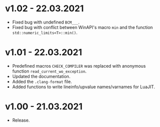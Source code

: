 # v1.02 - 22.03.2021
- Fixed bug with undefined `BCM___`.
- Fixed bug with conflict between WinAPI's macro `min` and the function `std::numeric_limits<T>::min()`.

# v1.01 - 22.03.2021
- Predefined macros `CHECK_COMPILER` was replaced with anonymous function `read_current_wo_exception`.
- Updated the documentation.
- Added the `.clang-format` file.
- Added functions to write lineinfo/upvalue names/varnames for LuaJIT.

# v1.00 - 21.03.2021
- Release.